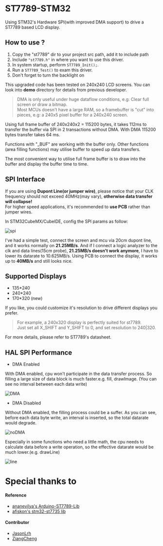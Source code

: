 # ST7789-STM32
Using STM32's Hardware SPI(with improved DMA support) to drive a ST7789 based LCD display.

## How to use ?

1. Copy the "st7789" dir to your project src path, add it to include path   
2. Include `"st7789.h"` in where you want to use this driver.   
3. In system startup, perform `ST7789_Init();`.  
4. Run a `ST7789_Test()` to exam this driver.  
5. Don't forget to turn the backlight on  

This upgraded code has been tested on 240x240 LCD screens. You can look into **demo** directory for details from previous developer.  

> DMA is only useful under huge dataflow conditions, e.g: Clear full screen or draw a bitmap.  
> Most MCUs doesn't have a large RAM, so a  framebuffer is "cut" into pieces, e.g: a 240x5 pixel buffer for a 240x240 screen.  

Using full frame buffer of 240x240x2 = 115200 bytes, it takes 112ms to transfer the buffer via SPI in 2 transactions without DMA.
With DMA 115200 bytes transfer takes 64 ms.

Functions with "_BUF" are working with the buffer only.
Other functions (area filling functions) may utilise buffer to speed up data transfers.

The most convenient way to utilise full frame buffer is to draw into the buffer and display the buffer time to time.

## SPI Interface

If you are using **Dupont Line(or jumper wire)**, please notice that your CLK frequency should not exceed 40MHz(may vary), **otherwise data transfer will collapse!**  
For higher speed applications, it's recommended to **use PCB** rather than jumper wires.  

In STM32CubeMX/CubeIDE, config the SPI params as follow:

![spi](fig/spi.jpg)

I've had a simple test, connect the screen and mcu via 20cm dupont line, and it works normally on **21.25MB/s**. And if I connect a logic analyzer to the clk and data lines(15cm probe), **21.25MB/s doesn't work anymore**, I have to lower its datarate to 10.625MB/s. Using PCB to connect the display, it works up to **40MB/s** and still looks nice.

## Supported Displays

- 135*240   
- 240*240   
- 170*320 (new)  

If you like, you could customize it's resolution to drive different displays you prefer. 
> For example, a 240x320 display is perfectly suited for st7789.  
> Just set all X_SHIFT and Y_SHIFT to 0, and set resolution to 240|320.  

For more details, please refer to ST7789's datasheet.  

## HAL SPI Performance

- DMA Enabled

With DMA enabled, cpu won't participate in the data transfer process. So filling a large size of data block is much faster.e.g. fill, drawImage. (You can see no interval between each data write)

![DMA](/fig/fill_dma.png)


- DMA Disabled

Without DMA enabled, the filling process could be a suffer. As you can see, before each data byte write, an interval is inserted, so the total datarate would degrade. 

![noDMA](/fig/fill_normal.png)

Especially in some functions who need a little math, the cpu needs to calculate data before a write operation, so the effective datarate would be much lower.(e.g. drawLine)

![line](fig/draw_line.png)


# Special thanks to

#### Reference
- [ananevilya's Arduino-ST7789-Lib](https://github.com/ananevilya/Arduino-ST7789-Library)  
- [afiskon's stm32-st7735 lib](https://github.com/afiskon/stm32-st7735)

#### Contributor
- [JasonLrh](https://github.com/JasonLrh)  
- [ZiangCheng](https://github.com/ZiangCheng)  
